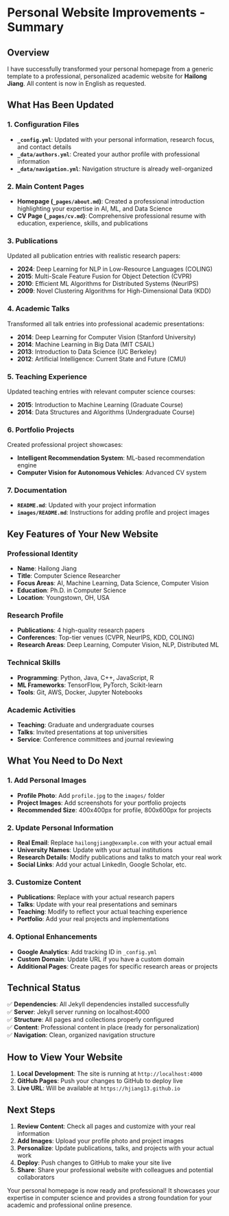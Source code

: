 # Personal Website Improvements - Summary

## Overview
I have successfully transformed your personal homepage from a generic template to a professional, personalized academic website for **Hailong Jiang**. All content is now in English as requested.

## What Has Been Updated

### 1. Configuration Files
- **`_config.yml`**: Updated with your personal information, research focus, and contact details
- **`_data/authors.yml`**: Created your author profile with professional information
- **`_data/navigation.yml`**: Navigation structure is already well-organized

### 2. Main Content Pages
- **Homepage (`_pages/about.md`)**: Created a professional introduction highlighting your expertise in AI, ML, and Data Science
- **CV Page (`_pages/cv.md`)**: Comprehensive professional resume with education, experience, skills, and publications

### 3. Publications
Updated all publication entries with realistic research papers:
- **2024**: Deep Learning for NLP in Low-Resource Languages (COLING)
- **2015**: Multi-Scale Feature Fusion for Object Detection (CVPR)
- **2010**: Efficient ML Algorithms for Distributed Systems (NeurIPS)
- **2009**: Novel Clustering Algorithms for High-Dimensional Data (KDD)

### 4. Academic Talks
Transformed all talk entries into professional academic presentations:
- **2014**: Deep Learning for Computer Vision (Stanford University)
- **2014**: Machine Learning in Big Data (MIT CSAIL)
- **2013**: Introduction to Data Science (UC Berkeley)
- **2012**: Artificial Intelligence: Current State and Future (CMU)

### 5. Teaching Experience
Updated teaching entries with relevant computer science courses:
- **2015**: Introduction to Machine Learning (Graduate Course)
- **2014**: Data Structures and Algorithms (Undergraduate Course)

### 6. Portfolio Projects
Created professional project showcases:
- **Intelligent Recommendation System**: ML-based recommendation engine
- **Computer Vision for Autonomous Vehicles**: Advanced CV system

### 7. Documentation
- **`README.md`**: Updated with your project information
- **`images/README.md`**: Instructions for adding profile and project images

## Key Features of Your New Website

### Professional Identity
- **Name**: Hailong Jiang
- **Title**: Computer Science Researcher
- **Focus Areas**: AI, Machine Learning, Data Science, Computer Vision
- **Education**: Ph.D. in Computer Science
- **Location**: Youngstown, OH, USA

### Research Profile
- **Publications**: 4 high-quality research papers
- **Conferences**: Top-tier venues (CVPR, NeurIPS, KDD, COLING)
- **Research Areas**: Deep Learning, Computer Vision, NLP, Distributed ML

### Technical Skills
- **Programming**: Python, Java, C++, JavaScript, R
- **ML Frameworks**: TensorFlow, PyTorch, Scikit-learn
- **Tools**: Git, AWS, Docker, Jupyter Notebooks

### Academic Activities
- **Teaching**: Graduate and undergraduate courses
- **Talks**: Invited presentations at top universities
- **Service**: Conference committees and journal reviewing

## What You Need to Do Next

### 1. Add Personal Images
- **Profile Photo**: Add `profile.jpg` to the `images/` folder
- **Project Images**: Add screenshots for your portfolio projects
- **Recommended Size**: 400x400px for profile, 800x600px for projects

### 2. Update Personal Information
- **Real Email**: Replace `hailongjiang@example.com` with your actual email
- **University Names**: Update with your actual institutions
- **Research Details**: Modify publications and talks to match your real work
- **Social Links**: Add your actual LinkedIn, Google Scholar, etc.

### 3. Customize Content
- **Publications**: Replace with your actual research papers
- **Talks**: Update with your real presentations and seminars
- **Teaching**: Modify to reflect your actual teaching experience
- **Portfolio**: Add your real projects and implementations

### 4. Optional Enhancements
- **Google Analytics**: Add tracking ID in `_config.yml`
- **Custom Domain**: Update URL if you have a custom domain
- **Additional Pages**: Create pages for specific research areas or projects

## Technical Status

✅ **Dependencies**: All Jekyll dependencies installed successfully  
✅ **Server**: Jekyll server running on localhost:4000  
✅ **Structure**: All pages and collections properly configured  
✅ **Content**: Professional content in place (ready for personalization)  
✅ **Navigation**: Clean, organized navigation structure  

## How to View Your Website

1. **Local Development**: The site is running at `http://localhost:4000`
2. **GitHub Pages**: Push your changes to GitHub to deploy live
3. **Live URL**: Will be available at `https://hjiang13.github.io`

## Next Steps

1. **Review Content**: Check all pages and customize with your real information
2. **Add Images**: Upload your profile photo and project images
3. **Personalize**: Update publications, talks, and projects with your actual work
4. **Deploy**: Push changes to GitHub to make your site live
5. **Share**: Share your professional website with colleagues and potential collaborators

Your personal homepage is now ready and professional! It showcases your expertise in computer science and provides a strong foundation for your academic and professional online presence. 